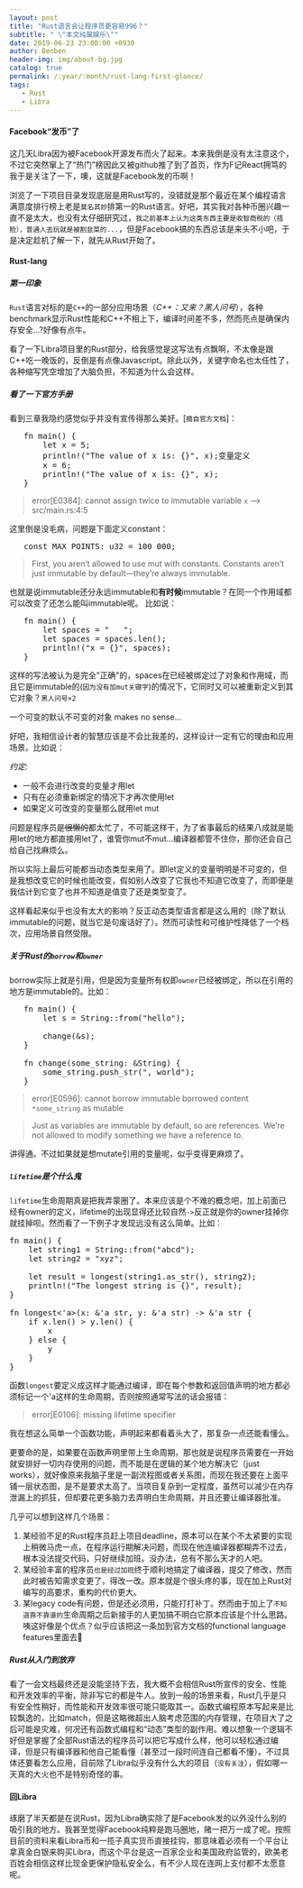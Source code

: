 ```yaml
---
layout: post
title: "Rust语言会让程序员更容易996？"
subtitle: " \"本文纯属娱乐\""
date: 2019-06-23 23:00:00 +0930
author: Benben
header-img: img/about-bg.jpg
catalog: true
permalink: /:year/:month/rust-lang-first-glance/
tags:
   - Rust
   - Libra
---
```


#### Facebook“发币”了 

这几天Libra因为被Facebook开源发布而火了起来。本来我倒是没有太注意这个，不过它突然窜上了“热门”榜因此又被github推了到了首页，作为F记React拥笃的我于是关注了一下，噢，这就是Facebook发的币啊！

浏览了一下项目目录发现底层是用Rust写的，没错就是那个最近在某个编程语言满意度排行榜上老是`莫名其妙`排第一的Rust语言。好吧，其实我对各种币圈兴趣一直不是太大，也没有太仔细研究过，`我之前基本上认为这类东西主要是收智商税的（捂脸），普通人去玩就是被割韭菜的...`，但是Facebook搞的东西总该是来头不小吧，于是决定趁机了解一下，就先从Rust开始了。

#### Rust-lang

##### 第一印象

`Rust`语言对标的是`C++`的一部分应用场景（_C++：又来？黑人问号_），各种benchmark显示Rust性能和C++不相上下，编译时间差不多，然而亮点是确保内存安全...?好像有点牛。

看了一下Libra项目里的Rust部分，给我感觉是这写法有点飘啊，不太像是跟C++吃一晚饭的，反倒是有点像Javascript。除此以外，关键字命名也太任性了，各种缩写凭空增加了大脑负担，不知道为什么会这样。

##### 看了一下官方手册

看到三章我隐约感觉似乎并没有宣传得那么美好。[`摘自官方文档`]：
<pre>
   fn main() {
       let x = 5;
       println!("The value of x is: {}", x);变量定义
       x = 6;
       println!("The value of x is: {}", x);
   }
</pre>

> error[E0384]: cannot assign twice to immutable variable `x`
--> src/main.rs:4:5

这里倒是没毛病，问题是下面定义constant：
<pre>
   const MAX_POINTS: u32 = 100_000;
</pre>

> First, you aren’t allowed to use mut with constants. Constants aren’t just immutable by default—they’re always immutable.

也就是说immutable还分永远immutable和**有时候**immutable？在同一个作用域都可以改变了还怎么能叫immutable呢。
比如说：
<pre>
   fn main() {
       let spaces = "   ";
       let spaces = spaces.len();
       println!("x = {}", spaces);
   }
</pre>

这样的写法被认为是完全"正确"的，spaces在已经被绑定过了对象和作用域，而且它是immutable的(`因为没有加mut关键字`)的情况下，它同时又可以被重新定义到其它对象？`黑人问号×2`

一个可变的默认不可变的对象 makes no sense...

好吧，我相信设计者的智慧应该是不会比我差的，这样设计一定有它的理由和应用场景。比如说：

_约定:_
- 一般不会进行改变的变量才用let
- 只有在必须重新绑定的情况下才再次使用let
- 如果定义可改变的变量那么就用let mut

问题是程序员<s>是很懒的</s>都太忙了，不可能这样干，为了省事最后的结果八成就是能用let的地方都直接用let了，谁管你mut不mut...编译器都管不住你，那你还会自己给自己找麻烦么。

所以实际上最后可能都当动态类型来用了。即let定义的变量明明是不可变的，但是我想改变它的时候也能改变，假如别人改变了它我也不知道它改变了，而即便是我估计到它变了也并不知道是值变了还是类型变了。

这样看起来似乎也没有太大的影响？反正动态类型语言都是这么用的（除了默认immutable的问题，就当它是句废话好了）。然而可读性和可维护性降低了一个档次，应用场景自然受限。

##### 关于Rust的`borrow`和`owner`

borrow实际上就是引用，但是因为变量所有权即`owner`已经被绑定，所以在引用的地方是immutable的。比如：

<pre>
   fn main() {
       let s = String::from("hello");

       change(&s);
   }

   fn change(some_string: &String) {
       some_string.push_str(", world");
   }
</pre>

> error[E0596]: cannot borrow immutable borrowed content `*some_string` as mutable

> Just as variables are immutable by default, so are references. We’re not allowed to modify something we have a reference to.

讲得通。不过如果就是想mutate引用的变量呢，似乎变得更麻烦了。

##### `lifetime`是个什么鬼

`lifetime`生命周期真是把我弄蒙圈了。本来应该是个不难的概念吧，加上前面已经有owner的定义，lifetime的出现显得还比较自然`->`反正就是你的owner挂掉你就挂掉呗。然而看了一下例子才发现远没有这么简单。比如：

<pre>
fn main() {
    let string1 = String::from("abcd");
    let string2 = "xyz";

    let result = longest(string1.as_str(), string2);
    println!("The longest string is {}", result);
}

fn longest<'a>(x: &'a str, y: &'a str) -> &'a str {
    if x.len() > y.len() {
        x
    } else {
        y
    }
}
</pre>

函数`longest`要定义成这样才能通过编译，即在每个参数和返回值声明的地方都必须标记一个'a这样的生命周期，否则按照通常写法的话会报错：

> error[E0106]: missing lifetime specifier

我在想这么简单一个函数功能，声明起来都看着头大了，那复杂一点还能看懂么。

更要命的是，如果要在函数声明里带上生命周期，那也就是说程序员需要在一开始就安排好一切内存使用的问题，而不能是在逻辑的某个地方解决它（just works），就好像原来我脑子里是一副流程图或者关系图，而现在我还要在上面平铺一层状态图，是不是要求太高了。当项目复杂到一定程度，虽然可以减少在内存泄漏上的抓狂，但却要花更多脑力去弄明白生命周期，并且还要让编译器批准。

几乎可以想到这样几个场景：
1. 某经验不足的Rust程序员赶上项目deadline，原本可以在某个不太紧要的实现上稍微马虎一点，在程序运行期解决问题，而现在他连编译器都糊弄不过去，根本没法提交代码，只好继续加班。没办法，总有不那么天才的人吧。
2. 某经验丰富的程序员`也是经过加班`终于顺利地搞定了编译器，提交了修改，然而此时被告知需求变更了，得改一改。原本就是个很头疼的事，现在加上Rust对编写的高要求，重构的代价更大。
3. 某legacy code有问题，但是还必须用，只能打打补丁。然而由于加上了`不知道靠不靠谱的`生命周期之后新接手的人更加搞不明白它原本应该是个什么思路。咦这好像是个优点？似乎应该把这一条加到官方文档的functional language features里面去🤣

##### Rust从入门到放弃

看了一会文档最终还是没能坚持下去，我大概不会相信Rust所宣传的安全、性能和开发效率的平衡，除非写它的都是牛人。放到一般的场景来看，Rust几乎是只有安全性稍好，而性能和开发效率很可能只能取其一。函数式编程原本写起来是比较飘逸的，比如match，但是这略微超出人脑考虑范围的内存管理，在项目大了之后可能是灾难，何况还有函数式编程和“动态”类型的副作用。难以想象一个逻辑不好但是掌握了全部Rust语法的程序员可以把它写成什么样，他可以轻松通过编译，但是只有编译器和他自己能看懂（甚至过一段时间连自己都看不懂）。不过具体还要看怎么应用，目前除了Libra似乎没有什么大的项目（`没有关注`），假如哪一天真的大火也不是特别奇怪的事。

#### 回Libra

琢磨了半天都是在说Rust，因为Libra确实除了是Facebook发的以外没什么别的吸引我的地方。我甚至觉得Facebook纯粹是跑马圈地，赌一把万一成了呢。按照目前的资料来看Libra币和一揽子真实货币直接挂钩，那意味着必须有一个平台让拿真金白银来购买Libra，而这个平台是这一百家企业和美国政府监管的，欧美老百姓会相信这样比现金更保护隐私安全么，有不少人现在连网上支付都不太愿意呢。
<span style="color: rgba(0,0,0,0);font-size: 6px">本文由Benben[blog.benbenrun.com]原创，转载请注明来源。</span>
